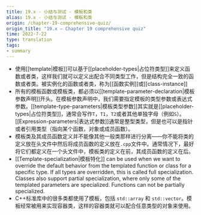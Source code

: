 ```yaml
---
title: 19.x - 小结与测试 - 模板和类
alias: 19.x - 小结与测试 - 模板和类
origin: /chapter-19-comprehensive-quiz/
origin_title: "19.x — Chapter 19 comprehensive quiz"
time: 2022-7-22
type: translation
tags:
- summary
---
```


- 使用[[template|模板]]可以基于[[placeholder-types|占位符类型]]来定义函数或者类，这样我们就可以定义出配合不同类型工作，但是结构完全一致的函数或者类。被实例化的函数或者类，称为[[函数实例]]或[[class-instance]]
- 所有的模板函数或模板类，都必须以[[template-parameter-declaration|模板参数声明]]开头。在模板参数声明中，我们需要指定模板的类型参数或表达式参数。[[template-type-parameters|模板类型参数]]其实就是[[placeholder-types|占位符类型]]，通常会写作`T`，`T1`，`T2`或者其他单独字母（例如`S`）。[[Expression-parameters|表达式参数]]通常是整型类型，但是也可以是指针或者引用类型（指向某个函数，对象或成员函数）。
- 模板类及其成员函数定义并不能像其他一般类那样进行分离——你不能将类的定义放在头文件中然后将成员函数的定义放在`.cpp`文件中。通常情况下，最好将它们都定义在一个头文件中，模板类的定义在前，其成员函数的定义在后。
- [[Template-specialization|模板特化]] can be used when we want to override the default behavior from the templated function or class for a specific type. If all types are overridden, this is called full specialization. Classes also support partial specialization, where only some of the templated parameters are specialized. Functions can not be partially specialized.
- C++标准库中的很多类都使用了模板，包括 `std::array` 和 `std::vector`。模板经常被用来实现容器类，这样的容器类就可以配合任意类型的对象来使用。

